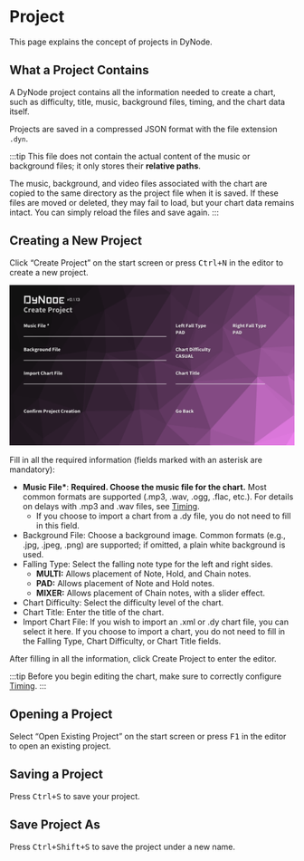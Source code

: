 # Project

This page explains the concept of projects in DyNode.

## What a Project Contains

A DyNode project contains all the information needed to create a chart, such as difficulty, title, music, background files, timing, and the chart data itself.

Projects are saved in a compressed JSON format with the file extension `.dyn`.

:::tip
This file does not contain the actual content of the music or background files; it only stores their **relative paths**.

The music, background, and video files associated with the chart are copied to the same directory as the project file when it is saved. If these files are moved or deleted, they may fail to load, but your chart data remains intact. You can simply reload the files and save again.
:::

## Creating a New Project

Click “Create Project” on the start screen or press <kbd>Ctrl+N</kbd> in the editor to create a new project.

![](./project_create.png)

Fill in all the required information (fields marked with an asterisk are mandatory):

* **Music File\***: **Required. Choose the music file for the chart.** Most common formats are supported (.mp3, .wav, .ogg, .flac, etc.). For details on delays with .mp3 and .wav files, see [Timing](timing.md#mp3-and-wav-format-delays).
  * If you choose to import a chart from a .dy file, you do not need to fill in this field.
* Background File: Choose a background image. Common formats (e.g., .jpg, .jpeg, .png) are supported; if omitted, a plain white background is used.
* Falling Type: Select the falling note type for the left and right sides.
  - **MULTI:** Allows placement of Note, Hold, and Chain notes.
  - **PAD:** Allows placement of Note and Hold notes.
  - **MIXER:** Allows placement of Chain notes, with a slider effect.
* Chart Difficulty: Select the difficulty level of the chart.
* Chart Title: Enter the title of the chart.
* Import Chart File: If you wish to import an .xml or .dy chart file, you can select it here. If you choose to import a chart, you do not need to fill in the Falling Type, Chart Difficulty, or Chart Title fields.

After filling in all the information, click Create Project to enter the editor.

:::tip
Before you begin editing the chart, make sure to correctly configure [Timing](timing.md).
:::

## Opening a Project

Select “Open Existing Project” on the start screen or press <kbd>F1</kbd> in the editor to open an existing project.

## Saving a Project

Press <kbd>Ctrl+S</kbd> to save your project.

## Save Project As

Press <kbd>Ctrl+Shift+S</kbd> to save the project under a new name.
